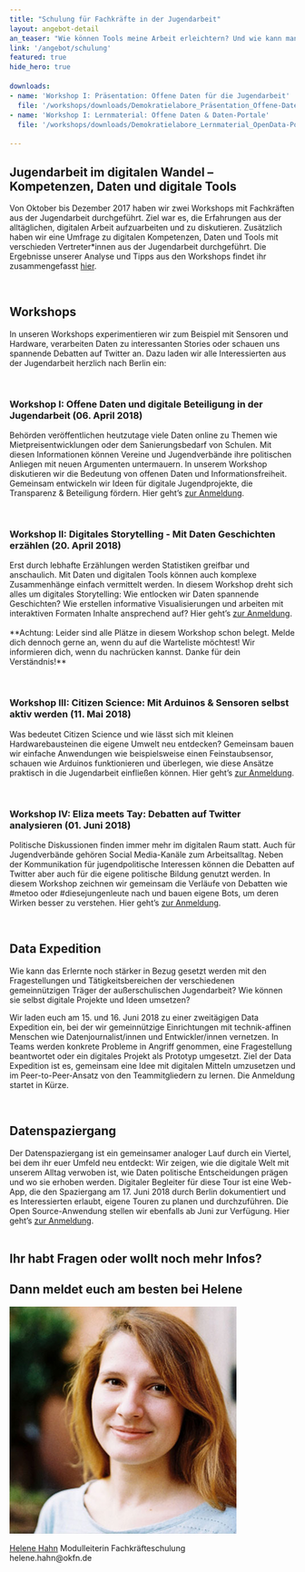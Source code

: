 ```yaml
---
title: "Schulung für Fachkräfte in der Jugendarbeit"
layout: angebot-detail
an_teaser: "Wie können Tools meine Arbeit erleichtern? Und wie kann man mit Daten gute Geschichten erzählen? Wir wollen Jugendverbände und gemeinnützige Organisationen in der Jugendarbeit auf dem Weg in die Digitalisierung begleiten: Dazu bieten wir verschiedene Workshops und Formate an, in denen wir mit digitalen Tools experimentieren und gemeinsam tiefer in die Welt der Daten eintauchen."
link: '/angebot/schulung'
featured: true
hide_hero: true

downloads:
- name: 'Workshop I: Präsentation: Offene Daten für die Jugendarbeit'
  file: '/workshops/downloads/Demokratielabore_Präsentation_Offene-Daten-in-der-Jugendarbeit.pdf'
- name: 'Workshop I: Lernmaterial: Offene Daten & Daten-Portale'
  file: '/workshops/downloads/Demokratielabore_Lernmaterial_OpenData-Portale.pdf'
  
---
```

<h2>Jugendarbeit im digitalen Wandel – Kompetenzen, Daten und digitale Tools</h2>
<p>
	Von Oktober bis Dezember 2017 haben wir zwei Workshops mit Fachkräften aus der Jugendarbeit durchgeführt. Ziel war es, die Erfahrungen aus der alltäglichen, digitalen Arbeit aufzuarbeiten und zu diskutieren. Zusätzlich haben wir eine Umfrage zu digitalen Kompetenzen, Daten und Tools mit verschieden Vertreter*innen aus der Jugendarbeit durchgeführt. Die Ergebnisse unserer Analyse und Tipps aus den Workshops findet ihr zusammengefasst <a class="highlight-grey" href="https://bedarfsanalyse.demokratielabore.de">hier</a>.
</p><br>
<h2>Workshops</h2>
<p>
	In unseren Workshops experimentieren wir zum Beispiel mit Sensoren und Hardware, verarbeiten Daten zu interessanten Stories oder schauen uns spannende Debatten auf Twitter an. Dazu laden wir alle Interessierten aus der Jugendarbeit herzlich nach Berlin ein:
</p><br>

<h3>Workshop I: Offene Daten und digitale Beteiligung in der Jugendarbeit (06. April 2018)</h3>
<p>
Behörden veröffentlichen heutzutage viele Daten online zu Themen wie Mietpreisentwicklungen oder dem Sanierungsbedarf von Schulen. Mit diesen Informationen können Vereine und Jugendverbände ihre politischen Anliegen mit neuen Argumenten untermauern. In unserem Workshop diskutieren wir die Bedeutung von offenen Daten und Informationsfreiheit. Gemeinsam entwickeln wir Ideen für digitale Jugendprojekte, die Transparenz & Beteiligung fördern. Hier geht’s <a class="highlight-grey" href="https://goo.gl/forms/BIp8tBFxbTWUP2Ox2">zur Anmeldung</a>. 
</p><br>

<h3>Workshop II: Digitales Storytelling - Mit Daten Geschichten erzählen (20. April 2018)</h3>
<p>
Erst durch lebhafte Erzählungen werden Statistiken greifbar und anschaulich. Mit Daten und digitalen Tools können auch komplexe Zusammenhänge einfach vermittelt werden. In diesem Workshop dreht sich alles um digitales Storytelling: Wie entlocken wir Daten spannende Geschichten? Wie erstellen informative Visualisierungen und arbeiten mit interaktiven Formaten Inhalte ansprechend auf? Hier geht’s <a class="highlight-grey" href="https://goo.gl/forms/BIp8tBFxbTWUP2Ox2">zur Anmeldung</a>.
<br>	
<br>	
**Achtung: Leider sind alle Plätze in diesem Workshop schon belegt. Melde dich dennoch gerne an, wenn du auf die Warteliste möchtest! Wir informieren dich, wenn du nachrücken kannst. Danke für dein Verständnis!**
</p><br>

<h3>Workshop III: Citizen Science: Mit Arduinos & Sensoren selbst aktiv werden (11. Mai 2018)</h3>
<p>
Was bedeutet Citizen Science und wie lässt sich mit kleinen Hardwarebausteinen die eigene Umwelt neu entdecken? Gemeinsam bauen wir einfache Anwendungen wie beispielsweise einen Feinstaubsensor, schauen wie Arduinos funktionieren und überlegen, wie diese Ansätze praktisch in die Jugendarbeit einfließen können. Hier geht’s <a class="highlight-grey" href="https://goo.gl/forms/BIp8tBFxbTWUP2Ox2">zur Anmeldung</a>.
</p><br>

<h3>Workshop IV: Eliza meets Tay: Debatten auf Twitter analysieren (01. Juni 2018)</h3>
<p>
Politische Diskussionen finden immer mehr im digitalen Raum statt. Auch für Jugendverbände gehören Social Media-Kanäle zum Arbeitsalltag. Neben der Kommunikation für jugendpolitische Interessen können die Debatten auf Twitter aber auch für die eigene politische Bildung genutzt werden. In diesem Workshop zeichnen wir gemeinsam die Verläufe von Debatten wie #metoo oder #diesejungenleute nach und bauen eigene Bots, um deren Wirken besser zu verstehen. Hier geht’s <a class="highlight-grey" href="https://goo.gl/forms/BIp8tBFxbTWUP2Ox2">zur Anmeldung</a>.
</p><br>

<h2>Data Expedition</h2>
<p>
	Wie kann das Erlernte noch stärker in Bezug gesetzt werden mit den Fragestellungen und Tätigkeitsbereichen der verschiedenen gemeinnützigen Träger der außerschulischen Jugendarbeit? Wie können sie selbst digitale Projekte und Ideen umsetzen?
</p>
<p>
	Wir laden euch am 15. und 16. Juni 2018 zu einer zweitägigen Data Expedition ein, bei der wir gemeinnützige Einrichtungen mit technik-affinen Menschen wie Datenjournalist/innen und Entwickler/innen vernetzen. In Teams werden konkrete Probleme in Angriff genommen, eine Fragestellung beantwortet oder ein digitales Projekt als Prototyp umgesetzt. Ziel der Data Expedition ist es, gemeinsam eine Idee mit digitalen Mitteln umzusetzen und im Peer-to-Peer-Ansatz von den Teammitgliedern zu lernen. Die Anmeldung startet in Kürze. 
</p><br>

<h2>Datenspaziergang</h2>
<p>
	Der Datenspaziergang ist ein gemeinsamer analoger Lauf durch ein Viertel, bei dem ihr euer Umfeld neu entdeckt: Wir zeigen, wie die digitale Welt mit unserem Alltag verwoben ist, wie Daten politische Entscheidungen prägen und wo sie erhoben werden. Digitaler Begleiter für diese Tour ist eine Web-App, die den Spaziergang am 17. Juni 2018 durch Berlin dokumentiert und es Interessierten erlaubt, eigene Touren zu planen und durchzuführen. Die Open Source-Anwendung stellen wir ebenfalls ab Juni zur Verfügung. Hier geht’s <a class="highlight-grey" href="https://goo.gl/forms/BIp8tBFxbTWUP2Ox2">zur Anmeldung</a>. <br><br>

<div class="fond__grey-bright join__statement">
    <div class="container text-center">
        <div class="row">
            <h2>Ihr habt Fragen oder wollt noch mehr Infos?</h2> 
            <h2> Dann meldet euch am besten bei Helene</h2>
            <div class="members justify-content-md-center">
                <a class="members-image-wrap" href="mailto:helene.hahn@okfn.de"><img class="img-circle member-avatar" alt="Helene Hahn" src="/img/avatars/helene.jpg"></a>
            </div>
<p>
    <span class="speaker-name"><a class="text__blue" href="mailto:helene.hahn@okfn.de">Helene Hahn</a> </span>Modulleiterin Fachkräfteschulung<br>helene.hahn@okfn.de
</p>
</div>
</div>
</div>




